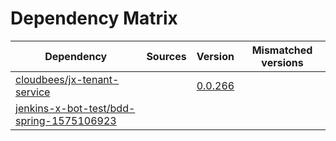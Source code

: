 # Dependency Matrix

Dependency | Sources | Version | Mismatched versions
---------- | ------- | ------- | -------------------
[cloudbees/jx-tenant-service](https://github.com/cloudbees/jx-tenant-service) |  | [0.0.266](https://github.com/cloudbees/jx-tenant-service/releases/tag/v0.0.266) | 
[jenkins-x-bot-test/bdd-spring-1575106923](https://github.com/jenkins-x-bot-test/bdd-spring-1575106923.git) |  | []() | 
